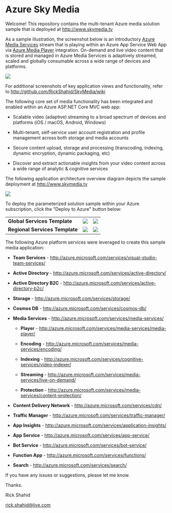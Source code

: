 # Azure Sky Media

Welcome! This repository contains the multi-tenant Azure media solution sample that is deployed at http://www.skymedia.tv

As a sample illustration, the screenshot below is an introductory <a href="http://azure.microsoft.com/services/media-services/" target="_blank">Azure Media Services</a> stream that is playing within an Azure App Service Web App via <a href="http://azure.microsoft.com/services/media-services/media-player/" target="_blank">Azure Media Player</a> integration. On-demand and live video content that is stored and managed in Azure Media Services is adaptively streamed, scaled and globally consumable across a wide range of devices and platforms.

![](http://skymedia.azureedge.net/Snip01.ApplicationWebSite.png)

For additional screenshots of key application views and functionality, refer to http://github.com/RickShahid/SkyMedia/wiki

The following core set of media functionality has been integrated and enabled within an Azure ASP.NET Core MVC web app:

* Scalable video (adaptive) streaming to a broad spectrum of devices and platforms (iOS / macOS, Android, Windows)

* Multi-tenant, self-service user account registration and profile management across both storage and media accounts

* Secure content upload, storage and processing (transcoding, indexing, dynamic encryption, dynamic packaging, etc)

* Discover and extract actionable insights from your video content across a wide range of analytic & cognitive services

The following application architecture overview diagram depicts the sample deployment at http://www.skymedia.tv

![](http://skymedia.azureedge.net/Snip02.ApplicationArchitecture.png)

To deploy the parameterized solution sample within your Azure subscription, click the "Deploy to Azure" button below:

<table>
  <tr>
    <td>
      <b>Global Services Template</b>
    </td>
    <td>
      <a href="https://portal.azure.com/#create/Microsoft.Template/uri/https%3A%2F%2Fraw.githubusercontent.com%2FRickShahid%2FSkyMedia%2Fmaster%2FResourceManager%2FTemplate.Global.json" title="Deploy Global Services" target="_blank"><img src="http://azuredeploy.net/deploybutton.png"></a>
    </td>
    <td>
      <a href="http://armviz.io/#/?load=https%3A%2F%2Fraw.githubusercontent.com%2FRickShahid%2FSkyMedia%2Fmaster%2FResourceManager%2FTemplate.Global.json" title="Visualize Global Services" target="_blank"><img src="http://armviz.io/visualizebutton.png"></a>
    </td>
  </tr>
  <tr>
    <td>
      <b>Regional Services Template</b>
    </td>
    <td>
      <a href="https://portal.azure.com/#create/Microsoft.Template/uri/https%3A%2F%2Fraw.githubusercontent.com%2FRickShahid%2FSkyMedia%2Fmaster%2FResourceManager%2FTemplate.Regional.json" title="Deploy Regional Services" target="_blank"><img src="http://azuredeploy.net/deploybutton.png"></a>
    </td>
    <td>
      <a href="http://armviz.io/#/?load=https%3A%2F%2Fraw.githubusercontent.com%2FRickShahid%2FSkyMedia%2Fmaster%2FResourceManager%2FTemplate.Regional.json" title="Visualize Regional Services" target="_blank"><img src="http://armviz.io/visualizebutton.png"></a>
    </td>
  </tr>
</table>

The following Azure platform services were leveraged to create this sample media application:

* **Team Services** - http://azure.microsoft.com/services/visual-studio-team-services/

* **Active Directory** - http://azure.microsoft.com/services/active-directory/

* **Active Directory B2C** - http://azure.microsoft.com/services/active-directory-b2c/

* **Storage** - http://azure.microsoft.com/services/storage/

* **Cosmos DB** - http://azure.microsoft.com/services/cosmos-db/

* **Media Services** - http://azure.microsoft.com/services/media-services/

  * **Player** - http://azure.microsoft.com/services/media-services/media-player/

  * **Encoding** - http://azure.microsoft.com/services/media-services/encoding/

  * **Indexing** - http://azure.microsoft.com/services/cognitive-services/video-indexer/

  * **Streaming** - http://azure.microsoft.com/services/media-services/live-on-demand/

  * **Protection** - http://azure.microsoft.com/services/media-services/content-protection/

* **Content Delivery Network** - http://azure.microsoft.com/services/cdn/

* **Traffic Manager** - http://azure.microsoft.com/services/traffic-manager/

* **App Insights** - http://azure.microsoft.com/services/application-insights/

* **App Service** - http://azure.microsoft.com/services/app-service/

* **Bot Service** - http://azure.microsoft.com/services/bot-service/

* **Function App** - http://azure.microsoft.com/services/functions/

* **Search** - http://azure.microsoft.com/services/search/

If you have any issues or suggestions, please let me know.

Thanks.

Rick Shahid

rick.shahid@live.com
